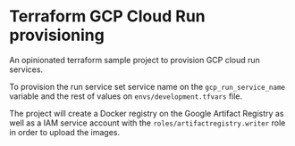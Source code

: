 # Terraform GCP Cloud Run provisioning

An opinionated terraform sample project to provision GCP cloud run services.

To provision the run service set service name on the `gcp_run_service_name` variable and the rest of values on `envs/development.tfvars` file.

The project will create a Docker registry on the Google Artifact Registry as well as a IAM service account with the `roles/artifactregistry.writer` role in order to upload the images.
